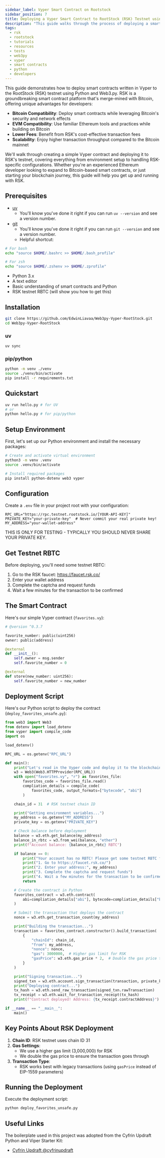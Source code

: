 ```yaml
---
sidebar_label: Vyper Smart Contract on Rootstock
sidebar_position: 7
title: Deploying a Vyper Smart Contract to RootStock (RSK) Testnet using Python
description: "This guide walks through the process of deploying a smart contract to the RootStock (RSK) testnet using Python and Web3.py. We'll be deploying a simple Vyper contract that demonstrates how to interact with the RSK network."
tags: 
  - rsk
  - rootstock
  - tutorials
  - resources
  - tests
  - web3py
  - vyper
  - smart contracts
  - python
  - developers
---
```


This guide demonstrates how to deploy smart contracts written in Vyper to the RootStock (RSK) testnet using Python and Web3.py. RSK is a groundbreaking smart contract platform that's merge-mined with Bitcoin, offering unique advantages for developers:

- **Bitcoin Compatibility**: Deploy smart contracts while leveraging Bitcoin's security and network effects
- **EVM Compatibility**: Use familiar Ethereum tools and practices while building on Bitcoin
- **Lower Fees**: Benefit from RSK's cost-effective transaction fees
- **Scalability**: Enjoy higher transaction throughput compared to the Bitcoin mainnet

We'll walk through creating a simple Vyper contract and deploying it to RSK's testnet, covering everything from environment setup to handling RSK-specific configurations. Whether you're an experienced Ethereum developer looking to expand to Bitcoin-based smart contracts, or just starting your blockchain journey, this guide will help you get up and running with RSK.

## Prerequisites

- [uv](https://docs.astral.sh/uv/)
  - You'll know you've done it right if you can run `uv --version` and see a version number.
- [git](https://git-scm.com/)
  - You'll know you've done it right if you can run `git --version` and see a version number.
  - Helpful shortcut:

```bash
# For bash
echo "source $HOME/.bashrc >> $HOME/.bash_profile"

# For zsh
echo "source $HOME/.zshenv >> $HOME/.zprofile"
```

- Python 3.x
- A text editor
- Basic understanding of smart contracts and Python
- RSK testnet RBTC (will show you how to get this)

## Installation

```bash
git clone https://github.com/EdwinLiavaa/Web3py-Vyper-RootStock.git
cd Web3py-Vyper-RootStock
```

### uv

```bash
uv sync
```

### pip/python

```bash
python -m venv ./venv
source ./venv/bin/activate
pip install -r requirements.txt
```

## Quickstart

```bash
uv run hello.py # for UV
# or
python hello.py # for pip/python
```

## Setup Environment

First, let's set up our Python environment and install the necessary packages:

```bash
# Create and activate virtual environment
python3 -m venv .venv
source .venv/bin/activate

# Install required packages
pip install python-dotenv web3 vyper
```

## Configuration

Create a `.env` file in your project root with your configuration:

```env
RPC_URL="https://rpc.testnet.rootstock.io/[YOUR-API-KEY]"
PRIVATE_KEY="your-private-key"  # Never commit your real private key!
MY_ADDRESS="your-wallet-address"
```
THIS IS ONLY FOR TESTING - TYPICALLY YOU SHOULD NEVER SHARE YOUR PRIVATE KEY.

## Get Testnet RBTC

Before deploying, you'll need some testnet RBTC:

1. Go to the RSK faucet: https://faucet.rsk.co/
2. Enter your wallet address
3. Complete the captcha and request funds
4. Wait a few minutes for the transaction to be confirmed

## The Smart Contract

Here's our simple Vyper contract (`favorites.vy`):

```python
# @version ^0.3.7

favorite_number: public(uint256)
owner: public(address)

@external
def __init__():
    self.owner = msg.sender
    self.favorite_number = 0

@external
def store(new_number: uint256):
    self.favorite_number = new_number
```

## Deployment Script

Here's our Python script to deploy the contract (`deploy_favorites_unsafe.py`):

```python
from web3 import Web3
from dotenv import load_dotenv
from vyper import compile_code
import os

load_dotenv()

RPC_URL = os.getenv("RPC_URL")

def main():
    print("Let's read in the Vyper code and deploy it to the blockchain!")
    w3 = Web3(Web3.HTTPProvider(RPC_URL))
    with open("favorites.vy", "r") as favorites_file:
        favorites_code = favorites_file.read()
        compliation_details = compile_code(
            favorites_code, output_formats=["bytecode", "abi"]
        )

    chain_id = 31  # RSK testnet chain ID

    print("Getting environment variables...")
    my_address = os.getenv("MY_ADDRESS")
    private_key = os.getenv("PRIVATE_KEY")

    # Check balance before deployment
    balance = w3.eth.get_balance(my_address)
    balance_in_rbtc = w3.from_wei(balance, "ether")
    print(f"Account balance: {balance_in_rbtc} RBTC")

    if balance == 0:
        print("Your account has no RBTC! Please get some testnet RBTC from the faucet:")
        print("1. Go to https://faucet.rsk.co/")
        print("2. Enter your address:", my_address)
        print("3. Complete the captcha and request funds")
        print("4. Wait a few minutes for the transaction to be confirmed")
        return

    # Create the contract in Python
    favorites_contract = w3.eth.contract(
        abi=compliation_details["abi"], bytecode=compliation_details["bytecode"]
    )

    # Submit the transaction that deploys the contract
    nonce = w3.eth.get_transaction_count(my_address)

    print("Building the transaction...")
    transaction = favorites_contract.constructor().build_transaction(
        {
            "chainId": chain_id,
            "from": my_address,
            "nonce": nonce,
            "gas": 3000000,  # Higher gas limit for RSK
            "gasPrice": w3.eth.gas_price * 2,  # Double the gas price to ensure transaction goes through
        }
    )

    print("Signing transaction...")
    signed_txn = w3.eth.account.sign_transaction(transaction, private_key=private_key)
    print("Deploying contract...")
    tx_hash = w3.eth.send_raw_transaction(signed_txn.rawTransaction)
    tx_receipt = w3.eth.wait_for_transaction_receipt(tx_hash)
    print(f"Contract deployed! Address: {tx_receipt.contractAddress}")

if __name__ == "__main__":
    main()
```

## Key Points About RSK Deployment

1. **Chain ID**: RSK testnet uses chain ID 31
2. **Gas Settings**:
   - We use a higher gas limit (3,000,000) for RSK
   - We double the gas price to ensure the transaction goes through
3. **Transaction Type**:
   - RSK works best with legacy transactions (using `gasPrice` instead of EIP-1559 parameters)

## Running the Deployment

Execute the deployment script:

```bash
python deploy_favorites_unsafe.py
```
## Useful Links

The boilerplate used in this project was adopted from the Cyfrin Updraft Python and Viper Starter Kit:
- [Cyfrin Updraft @cyfrinupdraft](https://updraft.cyfrin.io/courses/intermediate-python-vyper-smart-contract-development)
